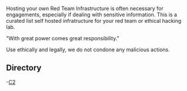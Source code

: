 Hosting your own Red Team Infrastructure is often necessary for engagements, especially if dealing with sensitive information. This is a curated list self hosted infratructure for your red team or ethical hacking lab.

"With great power comes great responsibility."

Use ethically and legally, we do not condone any malicious actions.

## Directory

-[C2](C2)
